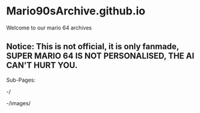 # Mario90sArchive.github.io
Welcome to our mario 64 archives
## Notice: This is not official, it is only fanmade, SUPER MARIO 64 IS NOT PERSONALISED, THE AI CAN'T HURT YOU.

Sub-Pages:

-/

-/images/
